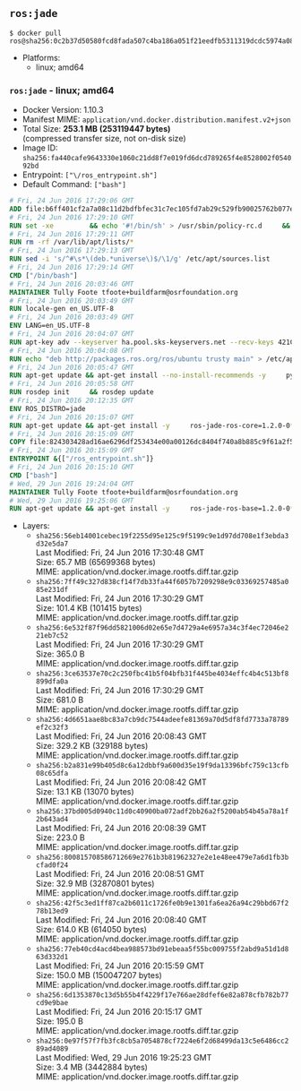 ## `ros:jade`

```console
$ docker pull ros@sha256:0c2b37d50580fcd8fada507c4ba186a051f21eedfb5311319dcdc5974a0853dd
```

-	Platforms:
	-	linux; amd64

### `ros:jade` - linux; amd64

-	Docker Version: 1.10.3
-	Manifest MIME: `application/vnd.docker.distribution.manifest.v2+json`
-	Total Size: **253.1 MB (253119447 bytes)**  
	(compressed transfer size, not on-disk size)
-	Image ID: `sha256:fa440cafe9643330e1060c21dd8f7e019fd6dcd789265f4e8528002f054092bd`
-	Entrypoint: `["\/ros_entrypoint.sh"]`
-	Default Command: `["bash"]`

```dockerfile
# Fri, 24 Jun 2016 17:29:06 GMT
ADD file:b6ff401cf2a7a08c11d2bdfbfec31c7ec105fd7ab29c529fb90025762b077e2c in /
# Fri, 24 Jun 2016 17:29:10 GMT
RUN set -xe 		&& echo '#!/bin/sh' > /usr/sbin/policy-rc.d 	&& echo 'exit 101' >> /usr/sbin/policy-rc.d 	&& chmod +x /usr/sbin/policy-rc.d 		&& dpkg-divert --local --rename --add /sbin/initctl 	&& cp -a /usr/sbin/policy-rc.d /sbin/initctl 	&& sed -i 's/^exit.*/exit 0/' /sbin/initctl 		&& echo 'force-unsafe-io' > /etc/dpkg/dpkg.cfg.d/docker-apt-speedup 		&& echo 'DPkg::Post-Invoke { "rm -f /var/cache/apt/archives/*.deb /var/cache/apt/archives/partial/*.deb /var/cache/apt/*.bin || true"; };' > /etc/apt/apt.conf.d/docker-clean 	&& echo 'APT::Update::Post-Invoke { "rm -f /var/cache/apt/archives/*.deb /var/cache/apt/archives/partial/*.deb /var/cache/apt/*.bin || true"; };' >> /etc/apt/apt.conf.d/docker-clean 	&& echo 'Dir::Cache::pkgcache ""; Dir::Cache::srcpkgcache "";' >> /etc/apt/apt.conf.d/docker-clean 		&& echo 'Acquire::Languages "none";' > /etc/apt/apt.conf.d/docker-no-languages 		&& echo 'Acquire::GzipIndexes "true"; Acquire::CompressionTypes::Order:: "gz";' > /etc/apt/apt.conf.d/docker-gzip-indexes
# Fri, 24 Jun 2016 17:29:11 GMT
RUN rm -rf /var/lib/apt/lists/*
# Fri, 24 Jun 2016 17:29:13 GMT
RUN sed -i 's/^#\s*\(deb.*universe\)$/\1/g' /etc/apt/sources.list
# Fri, 24 Jun 2016 17:29:14 GMT
CMD ["/bin/bash"]
# Fri, 24 Jun 2016 20:03:46 GMT
MAINTAINER Tully Foote tfoote+buildfarm@osrfoundation.org
# Fri, 24 Jun 2016 20:03:49 GMT
RUN locale-gen en_US.UTF-8
# Fri, 24 Jun 2016 20:03:49 GMT
ENV LANG=en_US.UTF-8
# Fri, 24 Jun 2016 20:04:07 GMT
RUN apt-key adv --keyserver ha.pool.sks-keyservers.net --recv-keys 421C365BD9FF1F717815A3895523BAEEB01FA116
# Fri, 24 Jun 2016 20:04:08 GMT
RUN echo "deb http://packages.ros.org/ros/ubuntu trusty main" > /etc/apt/sources.list.d/ros-latest.list
# Fri, 24 Jun 2016 20:05:47 GMT
RUN apt-get update && apt-get install --no-install-recommends -y     python-rosdep     python-rosinstall     python-vcstools     && rm -rf /var/lib/apt/lists/*
# Fri, 24 Jun 2016 20:05:58 GMT
RUN rosdep init     && rosdep update
# Fri, 24 Jun 2016 20:12:35 GMT
ENV ROS_DISTRO=jade
# Fri, 24 Jun 2016 20:15:07 GMT
RUN apt-get update && apt-get install -y     ros-jade-ros-core=1.2.0-0*     && rm -rf /var/lib/apt/lists/*
# Fri, 24 Jun 2016 20:15:09 GMT
COPY file:824303428ad16ae6296df253434e00a00126dc8404f740a8b885c9f61a2f5fcb in /
# Fri, 24 Jun 2016 20:15:09 GMT
ENTRYPOINT &{["/ros_entrypoint.sh"]}
# Fri, 24 Jun 2016 20:15:10 GMT
CMD ["bash"]
# Wed, 29 Jun 2016 19:24:04 GMT
MAINTAINER Tully Foote tfoote+buildfarm@osrfoundation.org
# Wed, 29 Jun 2016 19:25:06 GMT
RUN apt-get update && apt-get install -y     ros-jade-ros-base=1.2.0-0*     && rm -rf /var/lib/apt/lists/*
```

-	Layers:
	-	`sha256:56eb14001cebec19f2255d95e125c9f5199c9e1d97dd708e1f3ebda3d32e5da7`  
		Last Modified: Fri, 24 Jun 2016 17:30:48 GMT  
		Size: 65.7 MB (65699368 bytes)  
		MIME: application/vnd.docker.image.rootfs.diff.tar.gzip
	-	`sha256:7ff49c327d838cf14f7db33fa44f6057b7209298e9c03369257485a085e231df`  
		Last Modified: Fri, 24 Jun 2016 17:30:29 GMT  
		Size: 101.4 KB (101415 bytes)  
		MIME: application/vnd.docker.image.rootfs.diff.tar.gzip
	-	`sha256:6e532f87f96dd5821006d02e65e7d4729a4e6957a34c3f4ec72046e221eb7c52`  
		Last Modified: Fri, 24 Jun 2016 17:30:29 GMT  
		Size: 365.0 B  
		MIME: application/vnd.docker.image.rootfs.diff.tar.gzip
	-	`sha256:3ce63537e70c2c250fbc41b5f04bfb31f445be4034effc4b4c513bf8899dfa0a`  
		Last Modified: Fri, 24 Jun 2016 17:30:29 GMT  
		Size: 681.0 B  
		MIME: application/vnd.docker.image.rootfs.diff.tar.gzip
	-	`sha256:4d6651aae8bc83a7cb9dc7544adeefe81369a70d5df8fd7733a78789ef2c32f3`  
		Last Modified: Fri, 24 Jun 2016 20:08:43 GMT  
		Size: 329.2 KB (329188 bytes)  
		MIME: application/vnd.docker.image.rootfs.diff.tar.gzip
	-	`sha256:b2a831e99b405d8c6a12dbbf9a600d35e19f9da13396bfc759c13cfb08c65dfa`  
		Last Modified: Fri, 24 Jun 2016 20:08:42 GMT  
		Size: 13.1 KB (13070 bytes)  
		MIME: application/vnd.docker.image.rootfs.diff.tar.gzip
	-	`sha256:37bd005d0940c11d0c40900ba072adf2bb26a2f5200ab54b45a78a1f2b643ad4`  
		Last Modified: Fri, 24 Jun 2016 20:08:39 GMT  
		Size: 223.0 B  
		MIME: application/vnd.docker.image.rootfs.diff.tar.gzip
	-	`sha256:800815708586712669e2761b3b81962327e2e1e48ee479e7a6d1fb3bcfad0f24`  
		Last Modified: Fri, 24 Jun 2016 20:08:51 GMT  
		Size: 32.9 MB (32870801 bytes)  
		MIME: application/vnd.docker.image.rootfs.diff.tar.gzip
	-	`sha256:42f5c3ed1ff87ca2b6011c1726fe0b9e1301fa6ea26a94c29bbd67f278b13ed9`  
		Last Modified: Fri, 24 Jun 2016 20:08:40 GMT  
		Size: 614.0 KB (614050 bytes)  
		MIME: application/vnd.docker.image.rootfs.diff.tar.gzip
	-	`sha256:77eb40cd4acd4bea988573bd91ebeaa5f55bc009755f2abd9a51d1d863d332d1`  
		Last Modified: Fri, 24 Jun 2016 20:15:59 GMT  
		Size: 150.0 MB (150047207 bytes)  
		MIME: application/vnd.docker.image.rootfs.diff.tar.gzip
	-	`sha256:6d1353870c13d5b55b4f4229f17e766ae28dfef6e82a878cfb782b77cd9e9bae`  
		Last Modified: Fri, 24 Jun 2016 20:15:17 GMT  
		Size: 195.0 B  
		MIME: application/vnd.docker.image.rootfs.diff.tar.gzip
	-	`sha256:0e97f57f7fb3fc8cb5a7054878cf7224e6f2d68499da13c5e6486cc289ad4089`  
		Last Modified: Wed, 29 Jun 2016 19:25:23 GMT  
		Size: 3.4 MB (3442884 bytes)  
		MIME: application/vnd.docker.image.rootfs.diff.tar.gzip
